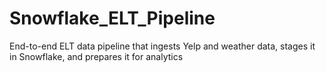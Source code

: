 # Snowflake_ELT_Pipeline
End-to-end ELT data pipeline that ingests Yelp and weather data, stages it in Snowflake, and prepares it for analytics
